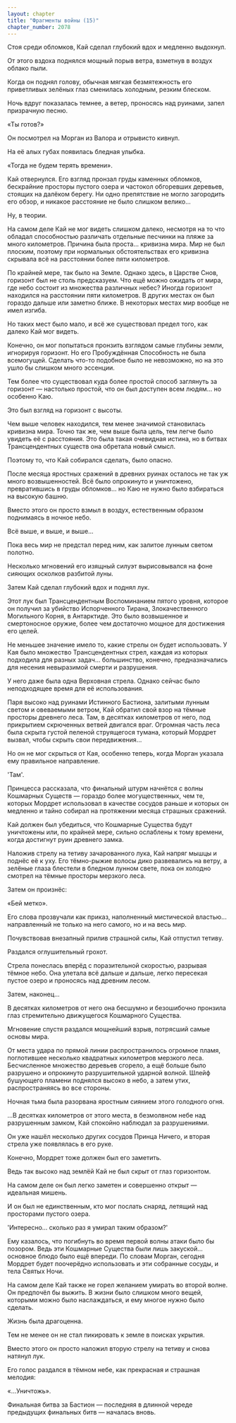 ```yaml
---
layout: chapter
title: "Фрагменты войны (15)"
chapter_number: 2078
---
```




Стоя среди обломков, Кай сделал глубокий вдох и медленно выдохнул.

От этого вздоха поднялся мощный порыв ветра, взметнув в воздух облако пыли.

Когда он поднял голову, обычная мягкая безмятежность его приветливых зелёных глаз сменилась холодным, резким блеском.

Ночь вдруг показалась темнее, а ветер, проносясь над руинами, запел призрачную песню.

«Ты готов?»

Он посмотрел на Морган из Валора и отрывисто кивнул.

На её алых губах появилась бледная улыбка.

«Тогда не будем терять времени».

Кай отвернулся. Его взгляд пронзал груды каменных обломков, бескрайние просторы пустого озера и частокол обгоревших деревьев, стоящих на далёком берегу. Ни одно препятствие не могло загородить его обзор, и никакое расстояние не было слишком велико...

Ну, в теории.

На самом деле Кай не мог видеть слишком далеко, несмотря на то что обладал способностью различать отдельные песчинки на пляже за много километров. Причина была проста… кривизна мира. Мир не был плоским, поэтому при нормальных обстоятельствах его кривизна скрывала всё на расстоянии более пяти километров.

По крайней мере, так было на Земле. Однако здесь, в Царстве Снов, горизонт был не столь предсказуем. Что ещё можно ожидать от мира, где небо состоит из множества различных небес? Иногда горизонт находился на расстоянии пяти километров. В других местах он был гораздо дальше или заметно ближе. В некоторых местах мир вообще не имел изгиба.

Но таких мест было мало, и всё же существовал предел того, как далеко Кай мог видеть.

Конечно, он мог попытаться пронзить взглядом самые глубины земли, игнорируя горизонт. Но его Пробуждённая Способность не была всемогущей. Сделать что-то подобное было не невозможно, но на это ушло бы слишком много эссенции.

Тем более что существовал куда более простой способ заглянуть за горизонт — настолько простой, что он был доступен всем людям... но особенно Каю.

Это был взгляд на горизонт с высоты.

Чем выше человек находился, тем менее значимой становилась кривизна мира. Точно так же, чем выше была цель, тем легче было увидеть её с расстояния. Это была такая очевидная истина, но в битвах Трансцендентных существ она обретала новый смысл.

Поэтому то, что Кай собирался сделать, было опасно.

После месяца яростных сражений в древних руинах осталось не так уж много возвышенностей. Всё было опрокинуто и уничтожено, превратившись в груды обломков... но Каю не нужно было взбираться на высокую башню.

Вместо этого он просто взмыл в воздух, естественным образом поднимаясь в ночное небо.

Всё выше, и выше, и выше...

Пока весь мир не предстал перед ним, как залитое лунным светом полотно.

Несколько мгновений его изящный силуэт вырисовывался на фоне сияющих осколков разбитой луны.

Затем Кай сделал глубокий вдох и поднял лук.

Этот лук был Трансцендентным Воспоминанием пятого уровня, которое он получил за убийство Испорченного Тирана, Злокачественного Могильного Корня, в Антарктиде. Это было возвышенное и смертоносное оружие, более чем достаточно мощное для достижения его целей.

Не меньшее значение имело то, какие стрелы он будет использовать. У Кая было множество Трансцендентных стрел, каждая из которых подходила для разных задач... большинство, конечно, предназначались для несения невыразимой смерти и разрушения.

У него даже была одна Верховная стрела. Однако сейчас было неподходящее время для её использования.

Паря высоко над руинами Истинного Бастиона, залитыми лунным светом и овеваемыми ветром, Кай обратил свой взор на тёмные просторы древнего леса. Там, в десятках километров от него, под прикрытием скрюченных ветвей двигался враг. Огромная часть леса была скрыта густой пеленой струящегося тумана, который Мордрет вызвал, чтобы скрыть свои передвижения...

Но он не мог скрыться от Кая, особенно теперь, когда Морган указала ему правильное направление.

'Там'.

Принцесса рассказала, что финальный штурм начнётся с волны Кошмарных Существ — гораздо более могущественных, чем те, которых Мордрет использовал в качестве сосудов раньше и которых он медленно и тайно собирал на протяжении месяца страшных сражений.

Кай должен был убедиться, что Кошмарные Существа будут уничтожены или, по крайней мере, сильно ослаблены к тому времени, когда достигнут руин древнего замка.

Наложив стрелу на тетиву зачарованного лука, Кай напряг мышцы и поднёс её к уху. Его тёмно-рыжие волосы дико развевались на ветру, а зелёные глаза блестели в бледном лунном свете, пока он холодно смотрел на тёмные просторы мерзкого леса.

Затем он произнёс:

«Бей метко».

Его слова прозвучали как приказ, наполненный мистической властью... направленный не только на него самого, но и на весь мир.

Почувствовав внезапный прилив страшной силы, Кай отпустил тетиву.

Раздался оглушительный грохот.

Стрела понеслась вперёд с поразительной скоростью, разрывая тёмное небо. Она улетала всё дальше и дальше, легко пересекая пустое озеро и проносясь над древним лесом.

Затем, наконец...

В десятках километров от него она бесшумно и безошибочно пронзила глаз стремительно движущегося Кошмарного Существа.

Мгновение спустя раздался мощнейший взрыв, потрясший самые основы мира.

От места удара по прямой линии распространилось огромное пламя, поглотившее несколько квадратных километров мерзкого леса. Бесчисленное множество деревьев сгорело, а ещё больше было разрушено и опрокинуто разрушительной ударной волной. Шлейф бушующего пламени поднялся высоко в небо, а затем утих, распространяясь во все стороны.

Ночная тьма была разорвана яростным сиянием этого голодного огня.

...В десятках километров от этого места, в безмолвном небе над разрушенным замком, Кай спокойно наблюдал за разрушениями.

Он уже нашёл несколько других сосудов Принца Ничего, и вторая стрела уже появлялась в его руке.

Конечно, Мордрет тоже должен был его заметить.

Ведь так высоко над землёй Кай не был скрыт от глаз горизонтом.

На самом деле он был легко заметен и совершенно открыт — идеальная мишень.

И он был не единственным, кто мог послать снаряд, летящий над просторами пустого озера.

'Интересно... сколько раз я умирал таким образом?'

Ему казалось, что погибнуть во время первой волны атаки было бы позором. Ведь эти Кошмарные Существа были лишь закуской... основное блюдо было ещё впереди. По словам Морган, сегодня Мордрет будет поочерёдно использовать и эти собранные сосуды, и тела Святых Ночи.

На самом деле Кай также не горел желанием умирать во второй волне. Он предпочёл бы выжить. В жизни было слишком много вещей, которыми можно было наслаждаться, и ему многое нужно было сделать.

Жизнь была драгоценна.

Тем не менее он не стал пикировать к земле в поисках укрытия.

Вместо этого он просто наложил вторую стрелу на тетиву и снова натянул лук.

Его голос раздался в тёмном небе, как прекрасная и страшная мелодия:

«...Уничтожь».

Финальная битва за Бастион — последняя в длинной череде предыдущих финальных битв — началась вновь.

